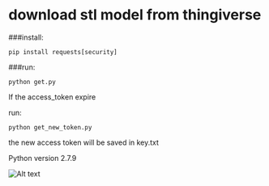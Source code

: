 # download stl model from thingiverse

###install:

```
pip install requests[security]
```

###run:

```
python get.py
```

If the access_token expire

run:
```
python get_new_token.py
```
the new access token will be saved in key.txt

Python version 2.7.9

![Alt text](https://github.com/wang-nima/get/blob/master/result.png "Result")

